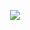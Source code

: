 

<p align="center">
  
  <img src=https://github.com/xae-a12/xae-a12/assets/118143365/bc15e9e4-c73f-426b-9e1f-ccdaee004e87/>


</p>
